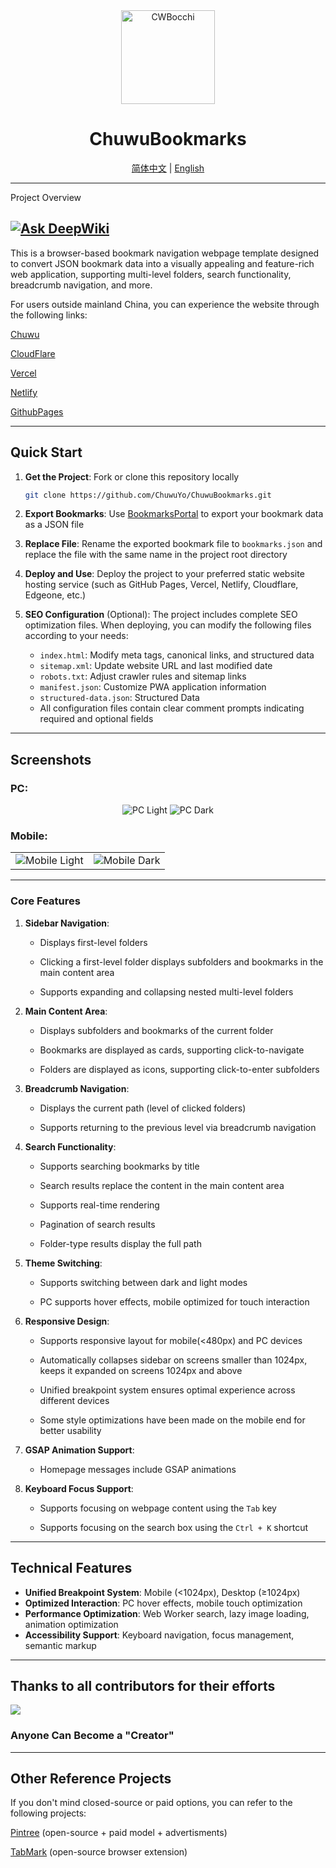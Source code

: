 <div align="center">
    <img src="https://github.com/user-attachments/assets/6e42f062-8cf9-4332-8d86-38ae92864233" alt="CWBocchi" width="150" height="150">
    <h1>ChuwuBookmarks</h1>
    <a href="../../README.md">简体中文</a> | <a href="README_EN.md">English</a>
</div>

---
Project Overview

[![Ask DeepWiki](https://deepwiki.com/badge.svg)](https://deepwiki.com/ChuwuYo/ChuwuBookmarks)
---

This is a browser-based bookmark navigation webpage template designed to convert JSON bookmark data into a visually appealing and feature-rich web application, supporting multi-level folders, search functionality, breadcrumb navigation, and more.

For users outside mainland China, you can experience the website through the following links:

[Chuwu](https://tabs.chuwu.top/)

[CloudFlare](https://chuwubookmarks.pages.dev/)

[Vercel](https://chuwubookmarks.vercel.app/)

[Netlify](https://chuwubookmarks.netlify.app/)

[GithubPages](https://chuwuyo.github.io/ChuwuBookmarks/)

***

## Quick Start

1. **Get the Project**: Fork or clone this repository locally
   ```bash
   git clone https://github.com/ChuwuYo/ChuwuBookmarks.git
   ```

2. **Export Bookmarks**: Use [BookmarksPortal](https://github.com/ChuwuYo/BookmarksPortal) to export your bookmark data as a JSON file

3. **Replace File**: Rename the exported bookmark file to `bookmarks.json` and replace the file with the same name in the project root directory

4. **Deploy and Use**: Deploy the project to your preferred static website hosting service (such as GitHub Pages, Vercel, Netlify, Cloudflare, Edgeone, etc.)

5. **SEO Configuration** (Optional): The project includes complete SEO optimization files. When deploying, you can modify the following files according to your needs:
   - `index.html`: Modify meta tags, canonical links, and structured data
   - `sitemap.xml`: Update website URL and last modified date
   - `robots.txt`: Adjust crawler rules and sitemap links
   - `manifest.json`: Customize PWA application information
   - `structured-data.json`: Structured Data
   - All configuration files contain clear comment prompts indicating required and optional fields

***

## Screenshots
### PC:

<div align="center">
    <img src="https://github.com/user-attachments/assets/775145ba-d14d-4b6f-af1e-22172b11f248" alt="PC Light">
    <img src="https://github.com/user-attachments/assets/51f50f97-278f-44cf-a4c7-b01660f6e72b" alt="PC Dark">
</div>

### Mobile:

<table>
    <tr>
        <td>
            <img src="https://github.com/user-attachments/assets/ef1388b7-47d0-485c-af06-83b4ee823023" alt="Mobile Light">
        </td>
        <td>
            <img src="https://github.com/user-attachments/assets/3d647648-2f7c-40ad-a28c-3382992291a8" alt="Mobile Dark">
        </td>
    </tr>
</table>

---

### **Core Features**

1. **Sidebar Navigation**:

   * Displays first-level folders

   * Clicking a first-level folder displays subfolders and bookmarks in the main content area

   * Supports expanding and collapsing nested multi-level folders

2. **Main Content Area**:

   * Displays subfolders and bookmarks of the current folder

   * Bookmarks are displayed as cards, supporting click-to-navigate

   * Folders are displayed as icons, supporting click-to-enter subfolders

3. **Breadcrumb Navigation**:

   * Displays the current path (level of clicked folders)

   * Supports returning to the previous level via breadcrumb navigation

4. **Search Functionality**:

   * Supports searching bookmarks by title

   * Search results replace the content in the main content area

   * Supports real-time rendering

   * Pagination of search results
   
   * Folder-type results display the full path

5. **Theme Switching**:

   * Supports switching between dark and light modes

   * PC supports hover effects, mobile optimized for touch interaction

6. **Responsive Design**:

   * Supports responsive layout for mobile(<480px) and PC devices

   * Automatically collapses sidebar on screens smaller than 1024px, keeps it expanded on screens 1024px and above
   
   * Unified breakpoint system ensures optimal experience across different devices

   * Some style optimizations have been made on the mobile end for better usability

7. **GSAP Animation Support**:

   * Homepage messages include GSAP animations

8. **Keyboard Focus Support**:

   * Supports focusing on webpage content using the `Tab` key

   * Supports focusing on the search box using the `Ctrl + K` shortcut

* * *


## Technical Features

* **Unified Breakpoint System**: Mobile (<1024px), Desktop (≥1024px)
* **Optimized Interaction**: PC hover effects, mobile touch optimization
* **Performance Optimization**: Web Worker search, lazy image loading, animation optimization
* **Accessibility Support**: Keyboard navigation, focus management, semantic markup

---

## Thanks to all contributors for their efforts
<a href="https://github.com/ChuwuYo/ChuwuBookmarks/graphs/contributors" target="_blank">
  <img src="https://contrib.rocks/image?repo=ChuwuYo/ChuwuBookmarks" />
</a>

### Anyone Can Become a "Creator"

***

## Other Reference Projects

If you don't mind closed-source or paid options, you can refer to the following projects:

[Pintree](https://github.com/Pintree-io/pintree) (open-source + paid model + advertisments)

[TabMark](https://github.com/Alanrk/TabMark-Bookmark-New-Tab) (open-source browser extension)